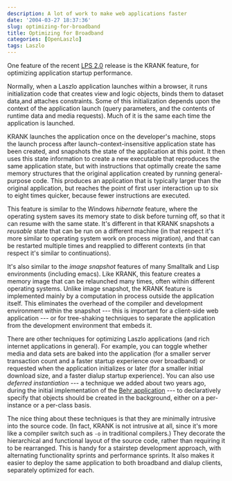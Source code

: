 ```yaml
---
description: A lot of work to make web applications faster
date: '2004-03-27 18:37:36'
slug: optimizing-for-broadband
title: Optimizing for Broadband
categories: [OpenLaszlo]
tags: Laszlo
---
```


One feature of the recent [LPS 2.0][lps-2.0] release is the KRANK feature, for optimizing application startup performance.

[lps-2.0]: http://www.laszlosystems.com/products/

Normally, when a Laszlo application launches within a browser, it runs initialization code that creates view and logic objects, binds them to dataset data,and attaches constraints. Some of this initialization depends upon the context of the application launch (query parameters, and the contents of runtime data and media requests). Much of it is the same each time the application is launched.

KRANK launches the application once on the developer's machine, stops the launch process after launch-context-insensitive application state has been created, and snapshots the state of the application at this point. It then uses this state information to create a new executable that reproduces the same application state, but with instructions that optimally create the same memory structures that the original application created by running general-purpose code. This produces an application that is typically larger than the original application, but reaches the point of first user interaction up to six to eight times quicker, because fewer instructions are executed.

This feature is similar to the Windows _hibernate_ feature, where the operating system saves its memory state to disk before turning off, so that it can resume with the same state. It's different in that KRANK snapshots a _reusable_ state that can be run on a different machine (in that respect it's more similar to operating system work on process migration), and that can be restarted multiple times and reapplied to different contexts (in that respect it's similar to continuations).

It's also similar to the _image snapshot_ features of many Smalltalk and Lisp environments (including emacs). Like KRANK, this feature creates a memory image that can be relaunched many times, often within different operating systems. Unlike image snapshot, the KRANK feature is implemented mainly by a computation in process outside the application itself. This eliminates the overhead of the compiler and development environment within the snapshot --- this is important for a client-side web application --- or for tree-shaking techniques to separate the application from the development environment that embeds it.

There are other techniques for optimizing Laszlo applications (and rich internet applications in general). For example, you can toggle whether media and data sets are baked into the application (for a smaller server transaction count and a faster startup experience over broadband) or requested when the application initializes or later (for a smaller initial download size, and a faster dialup startup experience). You can also use _deferred instantiation_ --- a technique we added about two years ago, during the initial implementation of the [Behr application][behr] --- to declaratively specify that objects should be created in the background, either on a per-instance or a per-class basis.

[behr]: http://www.behr.com

The nice thing about these techniques is that they are minimally intrusive into the source code. (In fact, KRANK is not intrusive at all, since it's more like a compiler switch such as `-o` in traditional compilers.) They decorate the hierarchical and functional layout of the source code, rather than requiring it to be rearranged. This is handy for a stairstep development approach, with alternating functionality sprints and performance sprints. It also makes it easier to deploy the same application to both broadband and dialup clients, separately optimized for each.
